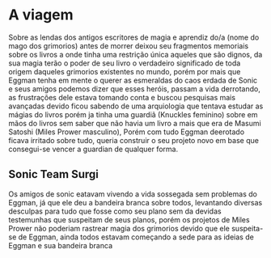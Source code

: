 # A viagem
Sobre as lendas dos antigos escritores de magia e aprendiz do/a (nome do mago dos grimorios) antes de morrer deixou seu fragmentos memoriais sobre os livros a onde tinha uma restrição única aqueles que são dignos, da sua magia terão o poder de seu livro o verdadeiro significado de toda origem daqueles grimorios existentes no mundo, porém por mais que Eggman tenha em mente o querer as esmeraldas do caos erdada de Sonic e seus amigos podemos dizer que esses heróis, passam a vida derrotando, as frustrações dele estava tomando conta e buscou pesquisas mais avançadas devido ficou sabendo de uma arquiologia que tentava estudar as mágias do livros porém ja tinha uma guardiã (Knuckles feminino) sobre em mãos do livros sem saber que não havia um livro a mais que era de Masumi Satoshi (Miles Prower masculino), Porém com tudo Eggman deerotado ficava irritado sobre tudo, queria construir o seu projeto novo em base que consegui-se vencer a guardian de qualquer forma.

## Sonic Team Surgi
Os amigos de sonic eatavam vivendo a vida sossegada sem problemas do Eggman, já que ele deu a bandeira branca sobre todos, levantando diversas desculpas para tudo que fosse como seu plano sem da devidas testemunhas que suspeitam de seus planos, porém os projetos de Miles Prower não poderiam rastrear magia dos grimorios devido que ele suspeita-se de Eggman, ainda todos estavam começando a sede para as ideias de Eggman e sua bandeira branca
<!--stackedit_data:
eyJoaXN0b3J5IjpbMTE4MTI0ODQ0MCwtMTE1Mzk3MjU2NiwxNj
U4NDA2NDI5LC0xOTY0NTE4NjY1LC0xNjYzOTA2OTQ1LC04MjQ3
NjQwNzUsMTcyNTM2NTg3MSwxMDE5NDgwMzA1LDE2MzI2ODU1OD
IsLTIwODg3NDY2MTJdfQ==
-->